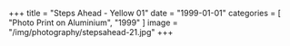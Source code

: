 +++
title = "Steps Ahead - Yellow 01"
date = "1999-01-01"
categories = [ "Photo Print on Aluminium", "1999" ]
image = "/img/photography/stepsahead-21.jpg"
+++

